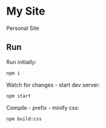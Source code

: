 # My Site

Personal Site

## Run

Run initially:

```bash
npm i
```

Watch for changes - start dev server:

```bash
npm start
```

Compile - prefix - minify css:

```bash
npm build:css
```
